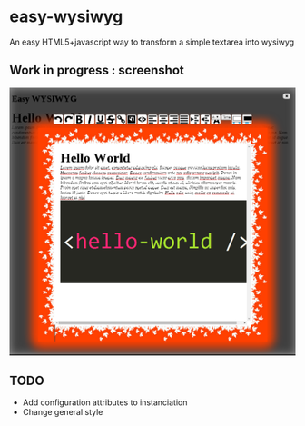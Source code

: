 # easy-wysiwyg
An easy HTML5+javascript way to transform a simple textarea into wysiwyg

## Work in progress : screenshot
<img src="https://github.com/jeansaigne/easy-wysiwyg/blob/master/screenshots/Screenshot%20from%202015-12-14%2004-31-17.png?raw=true">

## TODO
  - Add configuration attributes to instanciation
  - Change general style
